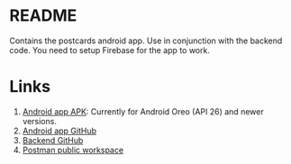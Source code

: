 # README
Contains the postcards android app. Use in conjunction with the backend code. You need to setup Firebase for the app to work.

# Links
1. [Android app APK](https://drive.google.com/file/d/1ODqOrI65lrttb53-5eHjFKxC2ETRBcff/view?usp=sharing): Currently for Android Oreo (API 26) and newer versions.
2. [Android app GitHub](https://github.com/secretshardul/postcards-android)
3. [Backend GitHub](https://github.com/secretshardul/postcards-backend)
4. [Postman public workspace](https://www.postman.com/cloudy-firefly-3880/workspace/postcards-app/overview)